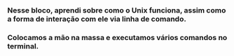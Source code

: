 ### Nesse bloco, aprendi sobre como o Unix funciona, assim como a forma de interação com ele via linha de comando.
### Colocamos a mão na massa e executamos vários comandos no terminal.
